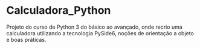 # Calculadora_Python
Projeto do curso de Python 3 do básico ao avançado, onde recrio uma calculadora utilizando a tecnologia PySide6, noções de orientação a objeto e boas práticas.
